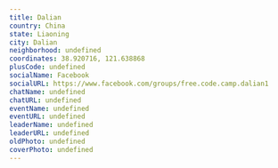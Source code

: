 ```yaml
---
title: Dalian
country: China
state: Liaoning
city: Dalian
neighborhood: undefined
coordinates: 38.920716, 121.638868
plusCode: undefined
socialName: Facebook
socialURL: https://www.facebook.com/groups/free.code.camp.dalian1
chatName: undefined
chatURL: undefined
eventName: undefined
eventURL: undefined
leaderName: undefined
leaderURL: undefined
oldPhoto: undefined
coverPhoto: undefined
---
```

